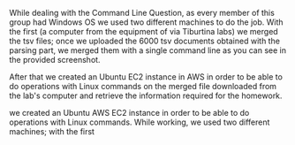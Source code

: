 While dealing with the Command Line Question, as every member of this group had Windows OS we used two different machines to do the job.
With the first (a computer from the equipment of via Tiburtina labs) we merged the tsv files; once we uploaded the 6000 tsv documents obtained with the parsing part, we merged them with a single command line as you can see in the provided screenshot.

After that we created an Ubuntu EC2 instance in AWS in order to be able to do operations with Linux commands on the merged file downloaded from the lab's computer and retrieve the information required for the homework.



we created an Ubuntu AWS EC2 instance in order to be able to do operations with Linux commands.
While working, we used two different machines; with the first

